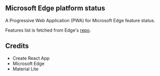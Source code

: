 ## Microsoft Edge platform status

A Progressive Web Application (PWA) for Microsoft Edge feature status.

Features list is fetched from Edge's [repo](https://github.com/MicrosoftEdge/Status).

## Credits
 - Create React App
 - Microsoft Edge
 - Material Lite